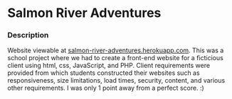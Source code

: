 <h1>Salmon River Adventures</h1>
<h3>Description</h3>
<p>Website viewable at <a href="https://salmon-river-adventures.herokuapp.com/index.php">salmon-river-adventures.herokuapp.com</a>. 
This was a school project where we had to create a front-end website for a ficticious client using html, css, JavaScript, and PHP.
Client requirements were provided from which students constructed their websites such as responsiveness, size limitations, load times,
security, content, and various other requirements. I was only 1 point away from a perfect score. :)</p>
